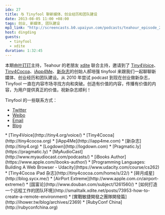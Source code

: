 ```yaml
---
idx: 27
title: 与 Tinyfool 聊新媒体、创业经历和团队建设
date: 2013-08-05 11:00 +08:00
tags: 创业, 新媒体, 团队建设
mp3_link: "http://screencasts.b0.upaiyun.com/podcasts/teahour_episode_27.m4a"
host: dingding
guests:
  - tinyfool
  - xdite
duration: 1:32:45
---
```


本期由[叶玎玎](http://yedingding.com)主持，Teahour 的老朋友 [xdite](http://smalltalk.xdite.net) 联合主持，邀请到了 [Tiny4Voice](http://tiny4.org/voice/)、 [Tiny4Cocoa](http://tiny4cocoa.org)、[iApp4Me](http://iapp4me.com)、[新杂志](http://tiny4.org)的创始人郝培强 tinyfool 来跟我们一起聊聊新媒体、创业经历和团队建设。从 2010 年尝试 podcast 到现在创业做新杂志，Tinyfool 一直在内容市场寻找方向和突破。创造有价值的内容，传播有价值的内容，为用户提供真正的价值，祝新杂志顺利！

Tinyfool 的一些联系方式：

* [Twitter](https://twitter.com/tinyfool)
* [Weibo](http://weibo.com/tinyfool)
* [Email](mailto:tinyfool@gmail.com)
* [Blog](http://tiny4.org/blog)

<section class="notes" markdown="1">
* [Tiny4Voice](http://tiny4.org/voice/)
* [Tiny4Cocoa](http://tiny4cocoa.org)
* [iApp4Me](http://iapp4me.com)
* [新杂志](http://tiny4.org)
* [Logdown](http://logdown.com)
* [Pragmatic.ly](https://pragmatic.ly)
* [MyAudioCast](http://www.myaudiocast.com/podcasts/)
* [iBooks Author](https://www.apple.com/ibooks-author/)
* [Programming Languages: Building A Web Browser - Udacity](https://www.udacity.com/course/cs262)
* [Tiny4Cocoa iPad 杂志](http://tiny4cocoa.com/home/s/22/)
* [碎月成星](http://blog.sycx.me/)
* [AirPort Extreme](http://www.apple.com.cn/airport-extreme/)
* [国富论](http://www.douban.com/subject/1261560/‎)
* [如何打造一个远程工作的团队环境](http://smalltalk.xdite.net/posts/73953-how-to-create-a-remote-environment)
* [實戰敏捷開發之團隊開發篇](http://ihower.tw/blog/archives/2369)
* [RubyConf China](http://rubyconfchina.org)
</section>
